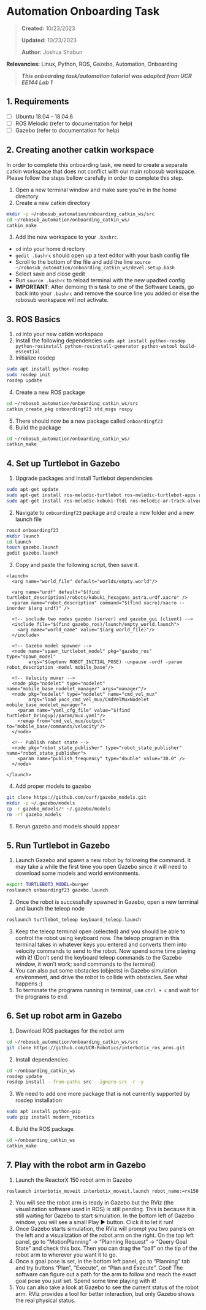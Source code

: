# Automation Onboarding Task

>**Created:** 10/23/2023
>
>**Updated:** 10/23/2023
>
>**Author:** Joshua Shabun
>

**Relevancies:** Linux, Python, ROS, Gazebo, Automation, Onboarding

> ***This onboarding task/automation tutorial was adapted from UCR EE144 Lab 1***

## 1. Requirements
- [ ] Ubuntu 18.04 - 18.04.6
- [ ] ROS Melodic (refer to documentation for help)
- [ ] Gazebo (refer to documentation for help)

## 2. Creating another catkin workspace
In order to complete this onboarding task, we need to create a separate catkin workspace that does not conflict with our main robosub workspace. Please follow the steps bellow carefully in order to complete this step.
1. Open a new terminal window and make sure you're in the home directory.
2. Create a new catkin directory
```bash
mkdir -p ~/robosub_automation/onboarding_catkin_ws/src
cd ~/robosub_automation/onboarding_catkin_ws/
catkin_make
```
3. Add the new workspace to your `.bashrc`.
  * `cd` into your home directory
  * `gedit .bashrc` should open up a text editor with your bash config file
  * Scroll to the bottom of the file and add the line `source ~/robosub_automation/onboarding_catkin_ws/devel.setup.bash`
  * Select save and close gedit
  * Run `source .bashrc` to reload terminal with the new upadted config 
  * **IMPORTANT**: After demoing this task to one of the Software Leads, go back into your `.bashrc` and remove the source line you added or else the robosub workspace will not activate.

## 3. ROS Basics
1. `cd` into your new catkin workspace
2. Install the following dependencies
`sudo apt install python-rosdep python-rosinstall python-rosinstall-generator python-wstool build-essential`
3. Initialize rosdep
```bash
sudo apt install python-rosdep
sudo rosdep init
rosdep update
```
4. Create a new ROS package
```bash
cd ~/robosob_automation/onboarding_catkin_ws/src
catkin_create_pkg onboardingf23 std_msgs rospy
```
5. There should now be a new package called `onboardingf23`
6. Build the package
```bash
cd ~/robosub_automation/onboarding_catkin_ws/
catkin_make
```

## 4. Set up Turtlebot in Gazebo
1. Upgrade packages and install Turtlebot dependencies
```bash
sudo apt-get update
sudo apt-get install ros-melodic-turtlebot ros-melodic-turtlebot-apps ros-melodic-turtlebot-interactions ros-melodic-turtlebot-simulator
sudo apt-get install ros-melodic-kobuki-ftdi ros-melodic-ar-track-alvar-msgs
```
2. Navigate to `onboardingf23` package and create a new folder and a new launch file
```bash
roscd onboardingf23
mkdir launch
cd launch
touch gazebo.launch
gedit gazebo.launch
```
3. Copy and paste the following script, then save it.
```
<launch>
  <arg name="world_file" default="worlds/empty.world"/>

  <arg name="urdf" default="$(find turtlebot_description)/robots/kobuki_hexagons_astra.urdf.xacro" />
  <param name="robot_description" command="$(find xacro)/xacro --inorder $(arg urdf)" />

  <!-- include two nodes gazebo (server) and gazebo_gui (client) -->
  <include file="$(find gazebo_ros)/launch/empty_world.launch">
    <arg name="world_name" value="$(arg world_file)"/>
  </include>

  <!-- Gazebo model spawner -->
  <node name="spawn_turtlebot_model" pkg="gazebo_ros" type="spawn_model"
        args="$(optenv ROBOT_INITIAL_POSE) -unpause -urdf -param robot_description -model mobile_base"/>

  <!-- Velocity muxer -->
  <node pkg="nodelet" type="nodelet" name="mobile_base_nodelet_manager" args="manager"/>
  <node pkg="nodelet" type="nodelet" name="cmd_vel_mux"
        args="load yocs_cmd_vel_mux/CmdVelMuxNodelet mobile_base_nodelet_manager">
    <param name="yaml_cfg_file" value="$(find turtlebot_bringup)/param/mux.yaml"/>
    <remap from="cmd_vel_mux/output" to="mobile_base/commands/velocity"/>
  </node>

  <!-- Publish robot state -->
  <node pkg="robot_state_publisher" type="robot_state_publisher" name="robot_state_publisher">
    <param name="publish_frequency" type="double" value="30.0" />
  </node>

</launch>
```
4. Add proper models to gazebo
```bash
git clone https://github.com/osrf/gazebo_models.git
mkdir -p ~/.gazebo/models
cp -r gazebo_mdoels/* ~/.gazebo/models
rm -rf gazebo_models
```
5. Rerun gazebo and models should appear

## 5. Run Turtlebot in Gazebo
1. Launch Gazebo and spawn a new robot by following the command. It may take a while the first time you open Gazebo since it will need to download some models and world environments.
```bash
export TURTLEBOT3_MODEL=burger
roslaunch onbaordingf23 gazebo.launch
```
2. Once the robot is successfully spawned in Gazebo, open a new terminal and launch the teleop node
```bash
roslaunch turtlebot_teleop keyboard_teleop.launch
```
3. Keep the teleop terminal open (selected) and you should be able to control the robot using keyboard now. The teleop program in this terminal takes in whatever keys you entered and converts them into velocity commands to send to the robot. Now spend some time playing with it! (Don’t send the keyboard teleop commands to the Gazebo window, it won’t work; send commands to the terminal)
4. You can also put some obstacles (objects) in Gazebo simulation environment, and drive the robot to collide with obstacles. See what happens :)
5. To terminate the programs running in terminal, use `ctrl + c` and wait for the programs to end.

## 6. Set up robot arm in Gazebo
1. Download ROS packages for the robot arm
```bash
cd ~/robosub_automation/onboarding_catkin_ws/src
git clone https://github.com/UCR-Robotics/interbotix_ros_arms.git
```
2. Install dependencies
```bash
cd ~/onboarding_catkin_ws
rosdep update
rosdep install --from-paths src --ignore-src -r -y
```
3. We need to add one more package that is not currently supported by rosdep installation
```bash
sudo apt install python-pip
sudo pip install modern_robotics
```
4. Build the ROS package
```bash
cd ~/onboarding_catkin_ws
catkin_make
```

## 7. Play with the robot arm in Gazebo
1. Launch the ReactorX 150 robot arm in Gazebo
```bash
roslaunch interbotix_moveit interbotix_moveit.launch robot_name:=rx150 use_gazebo:=true
```
2. You will see the robot arm is ready in Gazebo but the RViz (the visualization software used in ROS) is still pending. This is because it is still waiting for Gazebo to start simulation. In the bottom left of Gazebo window, you will see a small Play ▶ button. Click it to let it run!
3. Once Gazebo starts simulation, the RViz will prompt you two panels on the left and a visualization of the robot arm on the right. On the top left panel, go to “MotionPlanning” -> “Planning Request” -> “Query Goal State” and check this box. Then you can drag the “ball” on the tip of the robot arm to wherever you want it to go.
4. Once a goal pose is set, in the bottom left panel, go to “Planning” tab and try buttons “Plan”, “Execute”, or “Plan and Execute”. Cool! The software can figure out a path for the arm to follow and reach the exact goal pose you just set. Spend some time playing with it!
5. You can also take a look at Gazebo to see the current status of the robot arm. RViz provides a tool for better interaction, but only Gazebo shows the real physical status.
